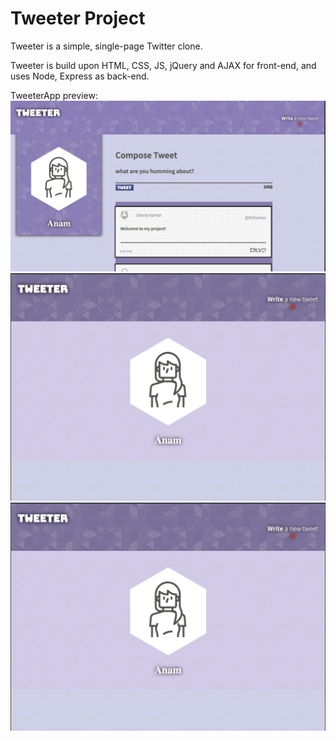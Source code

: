 # Tweeter Project

Tweeter is a simple, single-page Twitter clone.

Tweeter is build upon HTML, CSS, JS, jQuery and AJAX for front-end, and uses Node, Express as back-end.

TweeterApp preview:
!["Screenshot of how the app looks as a desktop view"](https://github.com/anamshk/tweeterapp/blob/main/docs/Tweeter_desktop.png?raw=true)
!["Screenshot of how the app looks as a mobile view"](https://github.com/anamshk/tweeterapp/blob/main/docs/Tweeter_mobile.png?raw=true)
!["Screenshot of how the app when there is an error"](https://github.com/anamshk/tweeterapp/blob/main/docs/Tweeter_mobile.png?raw=true)
